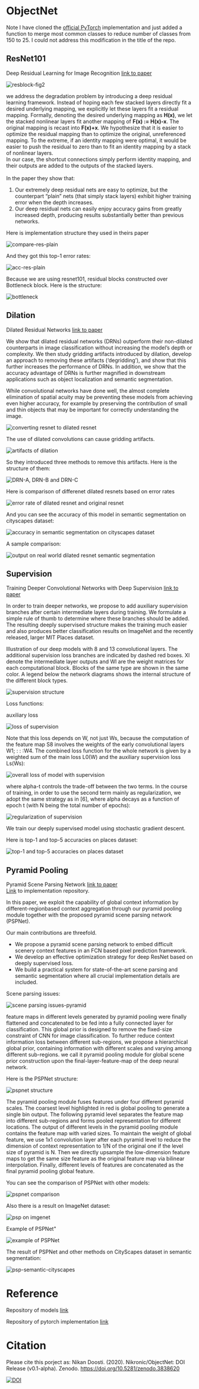 # ObjectNet
Note I have cloned the [official PyTorch](https://github.com/hangzhaomit/semantic-segmentation-pytorch) implementation and just added a function to merge most common classes to reduce number of classes from 150 to 25.
I could not address this modification in the title of the repo.

## ResNet101
Deep Residual Learning for Image Recognition [link to paper](https://arxiv.org/pdf/1512.03385.pdf)

![resblock-fig2](wiki/img/resblock.jpg "res block")

we address the degradation problem by
introducing a deep residual learning framework. Instead
of hoping each few stacked layers directly fit a
desired underlying mapping, we explicitly let these layers
fit a residual mapping. Formally, denoting the desired
underlying mapping as **H(x)**, we let the stacked nonlinear
layers fit another mapping of **F(x) := H(x)-x**. The original
mapping is recast into **F(x)+x**. We hypothesize that it
is easier to optimize the residual mapping than to optimize
the original, unreferenced mapping. To the extreme, if an
identity mapping were optimal, it would be easier to push
the residual to zero than to fit an identity mapping by a stack
of nonlinear layers.<br>
In our case, the shortcut connections simply
perform identity mapping, and their outputs are added to
the outputs of the stacked layers.<br><br>
In the paper they show that:
1) Our extremely deep residual nets
are easy to optimize, but the counterpart “plain” nets (that
simply stack layers) exhibit higher training error when the
depth increases. 
2) Our deep residual nets can easily enjoy
accuracy gains from greatly increased depth, producing results
substantially better than previous networks.

Here is implementation structure they used in theirs paper

![compare-res-plain](wiki/img/compare-res.jpg)

And they got this top-1 error rates:

![acc-res-plain](wiki/img/resplainacc.jpg)

Because we are using resnet101, residual blocks constructed over Bottleneck block. Here is the structure:

![bottleneck](wiki/img/bottleneck.jpg)


## Dilation
Dilated Residual Networks [link to paper](https://arxiv.org/pdf/1705.09914.pdf)

We show that dilated residual networks
(DRNs) outperform their non-dilated counterparts in image
classification without increasing the model’s depth or
complexity. We then study gridding artifacts introduced by
dilation, develop an approach to removing these artifacts
(‘degridding’), and show that this further increases the performance
of DRNs. In addition, we show that the accuracy
advantage of DRNs is further magnified in downstream applications
such as object localization and semantic segmentation.

While convolutional networks have done well, the almost
complete elimination of spatial acuity may be preventing
these models from achieving even higher accuracy, for
example by preserving the contribution of small and thin
objects that may be important for correctly understanding
the image.

![converting resnet to dilated resnet](wiki/img/dilation.jpg)

The use of dilated convolutions can cause gridding artifacts.

![artifacts of dilation](wiki/img/artifacts.jpg)

So they introduced three methods to remove this artifacts. Here is the structure of them:

![DRN-A, DRN-B and DRN-C](wiki/img/drna-drnb-drnc.jpg)

Here is comparison of differenet dilated resnets based on error rates

![error rate of dilated resnet and original resnet](wiki/img/error-rate-dilation.jpg)

And you can see the accuracy of this model in semantic segmentation on cityscapes dataset:

![accuracy in semantic segmentation on cityscapes dataset](wiki/img/semantic-acc-dilated.jpg)

A sample comparison:

![output on real world dilated resnet semantic segmentation](wiki/img/semantic-sample.jpg)


## Supervision
Training Deeper Convolutional Networks with Deep Supervision [link to paper](https://arxiv.org/pdf/1505.02496.pdf)

In order to train deeper networks, we propose to
add auxiliary supervision branches after certain intermediate
layers during training. We formulate a simple rule of
thumb to determine where these branches should be added.
The resulting deeply supervised structure makes the training
much easier and also produces better classification results
on ImageNet and the recently released, larger MIT
Places dataset.

Illustration of our deep models with 8 and 13 convolutional layers. The additional supervision loss branches
are indicated by dashed red boxes. Xl denote the intermediate layer outputs and Wl are the weight matrices for each
computational block. Blocks of the same type are shown in the same color. A legend below the network diagrams shows the
internal structure of the different block types.

![supervision structure](wiki/img/supervision.jpg)

Loss functions:

auxiliary loss
 
![loss of supervision](wiki/img/loss-supervision.jpg)

Note that this loss depends on W, not just Ws, because the
computation of the feature map S8 involves the weights of
the early convolutional layers W1; : : :W4.
The combined loss function for the whole network is
given by a weighted sum of the main loss L0(W) and the
auxiliary supervision loss Ls(Ws):

![overall loss of model with supervision](wiki/img/overall-loss-supervision.jpg)

where alpha-t controls the trade-off between the two terms. In
the course of training, in order to use the second term
mainly as regularization, we adopt the same strategy as
in [6], where alpha decays as a function of epoch t (with N
being the total number of epochs):

![regularization of supervision](wiki/img/regularization-supervision.jpg)

We train our deeply supervised model using stochastic
gradient descent.

Here is top-1 and top-5 accuracies on places dataset:

![top-1 and top-5 accuracies on places dataset](wiki/img/top-accuracies-on-places-supervision.jpg)


## Pyramid Pooling
Pyramid Scene Parsing Network [link to paper](https://arxiv.org/pdf/1612.01105.pdf)<br>
[Link](https://github.com/hszhao/PSPNet) to implementation repository.

In this paper, we exploit the
capability of global context information by different-regionbased
context aggregation through our pyramid pooling
module together with the proposed pyramid scene parsing
network (PSPNet).

Our main contributions are threefold.

- We propose a pyramid scene parsing network to embed
difficult scenery context features in an FCN based
pixel prediction framework.
- We develop an effective optimization strategy for deep
ResNet based on deeply supervised loss.
- We build a practical system for state-of-the-art scene
parsing and semantic segmentation where all crucial
implementation details are included.

Scene parsing issues:

![scene parsing issues-pyramid](wiki/img/scene-parsing-issues-pyramid.jpg)


feature maps in different levels generated by
pyramid pooling were finally flattened and concatenated to
be fed into a fully connected layer for classification. This
global prior is designed to remove the fixed-size constraint
of CNN for image classification. To further reduce context
information loss between different sub-regions, we propose
a hierarchical global prior, containing information with different
scales and varying among different sub-regions.
we call it pyramid pooling module for global scene prior construction
upon the final-layer-feature-map of the deep neural
network.


Here is the PSPNet structure:

![pspnet structure](wiki/img/pspnet-structure.jpg)

The pyramid pooling module fuses features under four
different pyramid scales. The coarsest level highlighted in
red is global pooling to generate a single bin output. The
following pyramid level separates the feature map into different
sub-regions and forms pooled representation for different
locations. The output of different levels in the pyramid
pooling module contains the feature map with varied
sizes. To maintain the weight of global feature, we use 1x1
convolution layer after each pyramid level to reduce the dimension
of context representation to 1/N of the original
one if the level size of pyramid is N. Then we directly upsample
the low-dimension feature maps to get the same size
feature as the original feature map via bilinear interpolation.
Finally, different levels of features are concatenated as the
final pyramid pooling global feature.

You can see the comparison of PSPNet with other models:

![pspnet comparison](wiki/img/pspnet-comparison.jpg)

Also there is a result on ImageNet dataset:

![psp on imgenet](wiki/img/psp-on-imgenet.jpg)

Example of PSPNet"

![example of PSPNet](wiki/img/example-psp.jpg)

The result of PSPNet and other methods on CityScapes dataset in semantic segmentation:

![psp-semantic-cityscapes](wiki/img/psp-semantic-cityscapes.jpg)


# Reference
Repository of models [link](https://github.com/CSAILVision/sceneparsing)

Repository of pytorch implementation [link](https://github.com/hangzhaomit/semantic-segmentation-pytorch)

# Citation
Please cite this porject as:
Nikan Doosti. (2020). Nikronic/ObjectNet: DOI Release (v0.1-alpha). Zenodo. https://doi.org/10.5281/zenodo.3838620

[![DOI](https://zenodo.org/badge/DOI/10.5281/zenodo.3838620.svg)](https://doi.org/10.5281/zenodo.3838620)
